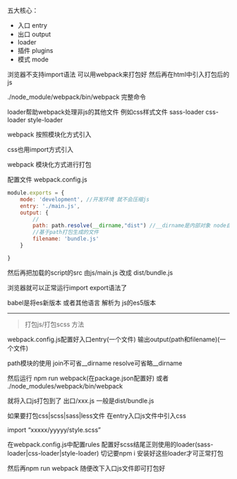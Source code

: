 五大核心：

- 入口 entry
- 出口 output
- loader
- 插件 plugins
- 模式 mode



浏览器不支持import语法 可以用webpack来打包好 然后再在html中引入打包后的js



./node_module/webpack/bin/webpack 完整命令





loader帮助webpack处理非js的其他文件 例如css样式文件 sass-loader css-loader style-loader



webpack 按照模块化方式引入 

css也用import方式引入



webpack 模块化方式进行打包



配置文件 webpack.config.js



```javascript
module.exports = {
    mode: 'development', //开发环境 就不会压缩js
	entry: './main.js',
    output: {
        //
        path: path.resolve(__dirname,"dist") //__dirname是内部对象 node自己赋值了
        //基于path打包生成的文件
        filename: 'bundle.js'
    }

}
```



然后再把加载的script的src 由js/main.js 改成 dist/bundle.js 

浏览器就可以正常运行import export语法了



babel是将es新版本 或者其他语言 解析为 js的es5版本



---

> 打包js/打包scss 方法

webpack.config.js配置好入口entry(一个文件) 输出output(path和filename)(一个文件)

path模块的使用 join不可省\__dirname resolve可省略__dirname



然后运行 npm run webpack(在package.json配置好) 或者 ./node_modules/webpack/bin/webpack



就将入口js打包到了 出口/xxx.js 一般是dist/bundle.js



如果要打包css|scss|sass|less文件 在entry入口js文件中引入css

import “xxxxx/yyyyy/style.scss”

在webpack.config.js中配置rules 配置好scss结尾正则使用的loader(sass-loader|css-loader|style-loader) 切记要npm i 安装好这些loader才可正常打包



然后再npm run webpack 随便改下入口js文件即可打包好

